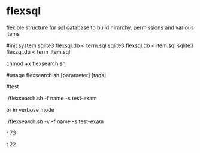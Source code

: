 # flexsql
flexible structure for sql database to build hirarchy, permissions and various items

#init system
sqlite3 flexsql.db < term.sql 
sqlite3 flexsql.db < item.sql
sqlite3 flexsql.db < term_item.sql

chmod +x flexsearch.sh

#usage
flexsearch.sh [parameter] [tags]

#test

./flexsearch.sh -f name -s test-exam

or in verbose mode

./flexsearch.sh -v -f name -s test-exam

r
73

t
22

